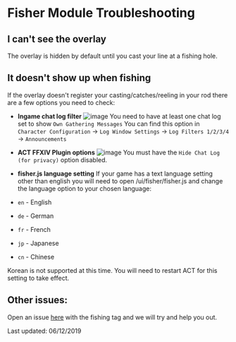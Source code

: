 # Fisher Module Troubleshooting

## I can't see the overlay

The overlay is hidden by default until you cast your line at a fishing hole. 

## It doesn't show up when fishing

If the overlay doesn't register your casting/catches/reeling in your rod there are a few options you need to check:
- **Ingame chat log filter**
![image](https://user-images.githubusercontent.com/12807478/68880497-47da3300-0703-11ea-9cf2-2d785656bb04.png)
You need to have at least one chat log set to show `Own Gathering Messages` You can find this option in 
`Character Configuration` -> `Log Window Settings` -> `Log Filters 1/2/3/4` -> `Announcements`

- **ACT FFXIV Plugin options**
![image](https://user-images.githubusercontent.com/12807478/68882607-693d1e00-0707-11ea-96d1-ede45644842a.png)
You must have the `Hide Chat Log (for privacy)` option disabled.

- **fisher.js language setting**
If your game has a text language setting other than english you will need to open /ui/fisher/fisher.js and change the language option to your chosen language:
- `en` - English
- `de` - German
- `fr` - French
- `jp` - Japanese
- `cn` - Chinese

Korean is not supported at this time.
You will need to restart ACT for this setting to take effect.

## Other issues:
Open an issue [here](https://github.com/quisquous/cactbot/issues) with the fishing tag and we will try and help you out.


Last updated: 06/12/2019